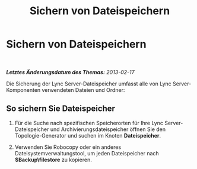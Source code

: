 ﻿---
title: Sichern von Dateispeichern
TOCTitle: Sichern von Dateispeichern
ms:assetid: 1a7f4e93-aa3d-461e-878e-2c572baa1293
ms:mtpsurl: https://technet.microsoft.com/de-de/library/Hh202167(v=OCS.15)
ms:contentKeyID: 52056295
ms.date: 05/19/2016
mtps_version: v=OCS.15
ms.translationtype: HT
---

# Sichern von Dateispeichern

 

_**Letztes Änderungsdatum des Themas:** 2013-02-17_

Die Sicherung der Lync Server-Dateispeicher umfasst alle von Lync Server-Komponenten verwendeten Dateien und Ordner:

## So sichern Sie Dateispeicher

1.  Für die Suche nach spezifischen Speicherorten für Ihre Lync Server-Dateispeicher und Archivierungsdateispeicher öffnen Sie den Topologie-Generator und suchen im Knoten **Dateispeicher**.

2.  Verwenden Sie Robocopy oder ein anderes Dateisystemverwaltungstool, um jeden Dateispeicher nach **$Backup\\filestore** zu kopieren.

